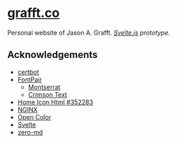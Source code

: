 # [grafft.co](http://grafft.co)

Personal website of Jason A. Grafft. _[Svelte.js][sveltejs] prototype._

## Acknowledgements
- [certbot][certbot]
- [FontPair][fontpair]
  - [Montserrat][montserrat]
  - [Crimson Text][crimsontext]
- [Home Icon Html #352283][homeicon]
- [NGINX][nginx]
- [Open Color][opencolor]
- [Svelte][sveltejs]
- [zero-md][zero-md]

[certbot]: https://certbot.eff.org/
[crimsontext]: https://fonts.google.com/specimen/Crimson+Text
[fontpair]: https://fontpair.co/
[homeicon]: https://icon-library.net/icon/home-icon-html-13.html
[montserrat]: https://fonts.google.com/specimen/Montserrat
[nginx]: https://www.nginx.com/
[opencolor]: https://yeun.github.io/open-color/
[sveltejs]: https://svelte.dev/
[zero-md]: https://zerodevx.github.io/zero-md/
